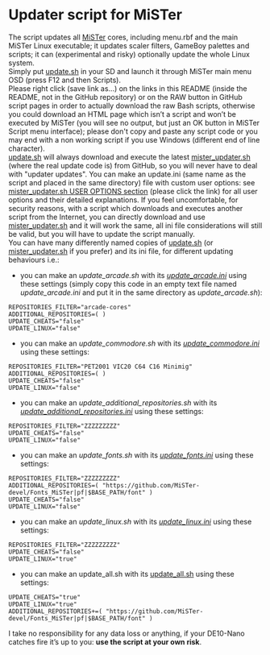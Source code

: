# Updater script for MiSTer
The script updates all [MiSTer](https://github.com/MiSTer-devel/Main_MiSTer/wiki) cores, including menu.rbf and the main MiSTer Linux executable; it updates scaler filters, GameBoy palettes and scripts; it can (experimental and risky) optionally update the whole Linux system.<br>
Simply put [update.sh](https://github.com/MiSTer-devel/Updater_script_MiSTer/blob/master/update.sh?raw=true) in your SD and launch it through MiSTer main menu OSD (press F12 and then Scripts).<br>
Please right click (save link as...) on the links in this README (inside the README, not in the GitHub repository) or on the RAW button in GitHub script pages in order to actually download the raw Bash scripts, otherwise you could download an HTML page which isn’t a script and won’t be executed by MiSTer (you will see no output, but just an OK button in MiSTer Script menu interface); please don't copy and paste any script code or you may end with a non working script if you use Windows (different end of line character).<br>
[update.sh](https://github.com/MiSTer-devel/Updater_script_MiSTer/blob/master/update.sh?raw=true) will always download and execute the latest [mister_updater.sh](https://github.com/MiSTer-devel/Updater_script_MiSTer/blob/master/mister_updater.sh?raw=true) (where the real update code is) from GitHub, so you will never have to deal with "updater updates". You can make an update.ini (same name as the script and placed in the same directory) file with custom user options: see [mister_updater.sh USER OPTIONS section](https://github.com/MiSTer-devel/Updater_script_MiSTer/blob/6982d628e5a1452e4d48e6cc1c8ff17a3fe5ca16/mister_updater.sh#L85-L205) (please click the link) for all user options and their detailed explanations. If you feel uncomfortable, for security reasons, with a script which downloads and executes another script from the Internet, you can directly download and use [mister_updater.sh](https://github.com/MiSTer-devel/Updater_script_MiSTer/blob/master/mister_updater.sh?raw=true) and it will work the same, all ini file considerations will still be valid, but you will have to update the script manually.<br>
You can have many differently named copies of [update.sh](https://github.com/MiSTer-devel/Updater_script_MiSTer/blob/master/update.sh?raw=true) (or [mister_updater.sh](https://github.com/MiSTer-devel/Updater_script_MiSTer/blob/master/mister_updater.sh?raw=true) if you prefer) and its ini file, for different updating behaviours i.e.:<br>
- you can make an *update_arcade.sh* with its *[update_arcade.ini](https://github.com/MiSTer-devel/Updater_script_MiSTer/blob/master/examples/update_arcade.ini?raw=true)* using these settings (simply copy this code in an empty text file named *update_arcade.ini* and put it in the same directory as *update_arcade.sh*):
```
REPOSITORIES_FILTER="arcade-cores"
ADDITIONAL_REPOSITORIES=( )
UPDATE_CHEATS="false"
UPDATE_LINUX="false"
```
- you can make an *update_commodore.sh* with its *[update_commodore.ini](https://github.com/MiSTer-devel/Updater_script_MiSTer/blob/master/examples/update_commodore.ini?raw=true)* using these settings:
```
REPOSITORIES_FILTER="PET2001 VIC20 C64 C16 Minimig"
ADDITIONAL_REPOSITORIES=( )
UPDATE_CHEATS="false"
UPDATE_LINUX="false"
```
- you can make an *update_additional_repositories.sh* with its *[update_additional_repositories.ini](https://github.com/MiSTer-devel/Updater_script_MiSTer/blob/master/examples/update_additional_repositories.ini?raw=true)* using these settings:
```
REPOSITORIES_FILTER="ZZZZZZZZZ"
UPDATE_CHEATS="false"
UPDATE_LINUX="false"
```
- you can make an *update_fonts.sh* with its *[update_fonts.ini](https://github.com/MiSTer-devel/Updater_script_MiSTer/blob/master/examples/update_fonts.ini?raw=true)* using these settings:
```
REPOSITORIES_FILTER="ZZZZZZZZZ"
ADDITIONAL_REPOSITORIES=( "https://github.com/MiSTer-devel/Fonts_MiSTer|pf|$BASE_PATH/font" )
UPDATE_CHEATS="false"
UPDATE_LINUX="false"
```
- you can make an *update_linux.sh* with its *[update_linux.ini](https://github.com/MiSTer-devel/Updater_script_MiSTer/blob/master/examples/update_linux.ini?raw=true)* using these settings:
```
REPOSITORIES_FILTER="ZZZZZZZZZ"
UPDATE_CHEATS="false"
UPDATE_LINUX="true"
```
- you can make an update_all.sh with its [update_all.sh](https://github.com/MiSTer-devel/Updater_script_MiSTer/blob/master/examples/update_all.ini?raw=true) using these settings:
```
UPDATE_CHEATS="true"
UPDATE_LINUX="true"
ADDITIONAL_REPOSITORIES+=( "https://github.com/MiSTer-devel/Fonts_MiSTer|pf|$BASE_PATH/font" )

```
I take no responsibility for any data loss or anything, if your DE10-Nano catches fire it’s up to you: **use the script at your own risk**.
